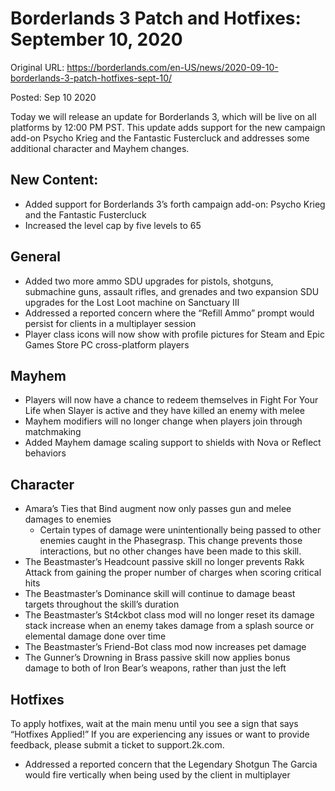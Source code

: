 Borderlands 3 Patch and Hotfixes: September 10, 2020
====================================================

Original URL: https://borderlands.com/en-US/news/2020-09-10-borderlands-3-patch-hotfixes-sept-10/

 Posted: Sep 10 2020

Today we will release an update for Borderlands 3, which will be live on all platforms by 12:00 PM PST. This update adds support for the new campaign add-on Psycho Krieg and the Fantastic Fustercluck and addresses some additional character and Mayhem changes.

New Content:
------------

- Added support for Borderlands 3’s forth campaign add-on: Psycho Krieg and the Fantastic Fustercluck
- Increased the level cap by five levels to 65

General
-------

- Added two more ammo SDU upgrades for pistols, shotguns, submachine guns, assault rifles, and grenades and two expansion SDU upgrades for the Lost Loot machine on Sanctuary III
- Addressed a reported concern where the “Refill Ammo” prompt would persist for clients in a multiplayer session
- Player class icons will now show with profile pictures for Steam and Epic Games Store PC cross-platform players

Mayhem
------

- Players will now have a chance to redeem themselves in Fight For Your Life when Slayer is active and they have killed an enemy with melee
- Mayhem modifiers will no longer change when players join through matchmaking
- Added Mayhem damage scaling support to shields with Nova or Reflect behaviors

Character
---------

- Amara’s Ties that Bind augment now only passes gun and melee damages to enemies
  - Certain types of damage were unintentionally being passed to other enemies caught in the Phasegrasp. This change prevents those interactions, but no other changes have been made to this skill.
- The Beastmaster’s Headcount passive skill no longer prevents Rakk Attack from gaining the proper number of charges when scoring critical hits
- The Beastmaster’s Dominance skill will continue to damage beast targets throughout the skill’s duration
- The Beastmaster’s St4ckbot class mod will no longer reset its damage stack increase when an enemy takes damage from a splash source or elemental damage done over time
- The Beastmaster’s Friend-Bot class mod now increases pet damage
- The Gunner’s Drowning in Brass passive skill now applies bonus damage to both of Iron Bear’s weapons, rather than just the left

Hotfixes
--------

To apply hotfixes, wait at the main menu until you see a sign that says “Hotfixes Applied!” If you are experiencing any issues or want to provide feedback, please submit a ticket to support.2k.com.

- Addressed a reported concern that the Legendary Shotgun The Garcia would fire vertically when being used by the client in multiplayer

